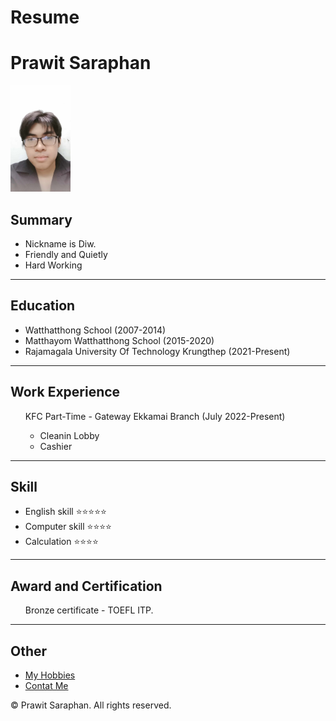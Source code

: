# Resume
<!DOCTYPE html>
<html lang="en">
<head>
    <meta charset="UTF-8">
    <meta name="viewport" content="width=device-width, initial-scale=1.0">
</head>
<body>
    <h1>Prawit Saraphan</h1>
    <img src ="Image.jpg" alt ="Prawit" height="170">
    <h2>Summary</h2>
    <ul>
        <li>Nickname is Diw.</li>
        <li>Friendly and Quietly</li>
        <li>Hard Working</li>
    </ul>
    <hr>
    <h2>Education</h2>
    <ul>
        <li>Watthatthong School (2007-2014)</li>
        <li>Matthayom Watthatthong School (2015-2020)</li>
        <li>Rajamagala University Of Technology Krungthep (2021-Present)</li>
    </ul>
    <hr>
    <h2>Work Experience</h2>
    <ul>
        KFC Part-Time - Gateway Ekkamai Branch (July 2022-Present)
            <ul>
                <li>Cleanin Lobby</li>
                <li>Cashier</li>
            </ul>
        </li>
    </ul>
    <hr />
    <h2>Skill</h2>
     <ul>
        <li>English skill ⭐️⭐️⭐️⭐️⭐️</li>
        <li>Computer skill ⭐️⭐️⭐️⭐️</li>
        <li>Calculation ⭐️⭐️⭐️⭐️</li>
     </ul>
    <hr />
    <h2>Award and Certification</h2>
     <ul>
        Bronze certificate - TOEFL ITP.
     </ul>
    <hr />
    <h2>Other</h2>
     <ul>
        <li><a href="./Other/Hobbies.html">My Hobbies</a></li>
        <li><a href="./Other/Contact.html">Contat Me</a></li>
     </ul>
    <footer>
    © Prawit Saraphan. All rights reserved.</footer>
</body>
</html>
